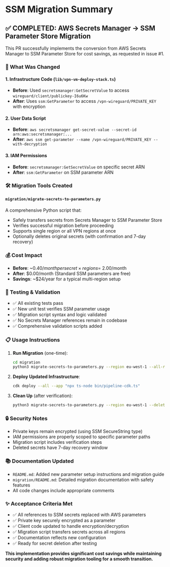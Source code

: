 # SSM Migration Summary

## ✅ COMPLETED: AWS Secrets Manager → SSM Parameter Store Migration

This PR successfully implements the conversion from AWS Secrets Manager to SSM Parameter Store for cost savings, as requested in issue #1.

### 🎯 What Was Changed

#### 1. Infrastructure Code (`lib/vpn-vm-deploy-stack.ts`)
- **Before**: Used `secretsmanager:GetSecretValue` to access `wireguard/client/publickey-I6u6Kw`
- **After**: Uses `ssm:GetParameter` to access `/vpn-wireguard/PRIVATE_KEY` with encryption

#### 2. User Data Script
- **Before**: `aws secretsmanager get-secret-value --secret-id arn:aws:secretsmanager:...`
- **After**: `aws ssm get-parameter --name /vpn-wireguard/PRIVATE_KEY --with-decryption`

#### 3. IAM Permissions
- **Before**: `secretsmanager:GetSecretValue` on specific secret ARN
- **After**: `ssm:GetParameter` on SSM parameter ARN

### 🛠️ Migration Tools Created

#### `migration/migrate-secrets-to-parameters.py`
A comprehensive Python script that:
- Safely transfers secrets from Secrets Manager to SSM Parameter Store
- Verifies successful migration before proceeding
- Supports single region or all VPN regions at once
- Optionally deletes original secrets (with confirmation and 7-day recovery)

### 💰 Cost Impact

- **Before**: ~$0.40/month per secret × regions = ~$2.00/month
- **After**: $0.00/month (Standard SSM parameters are free)
- **Savings**: ~$24/year for a typical multi-region setup

### 🧪 Testing & Validation

- ✅ All existing tests pass
- ✅ New unit test verifies SSM parameter usage
- ✅ Migration script syntax and logic validated
- ✅ No Secrets Manager references remain in codebase
- ✅ Comprehensive validation scripts added

### 📋 Usage Instructions

1. **Run Migration** (one-time):
   ```bash
   cd migration
   python3 migrate-secrets-to-parameters.py --region eu-west-1 --all-regions
   ```

2. **Deploy Updated Infrastructure**:
   ```bash
   cdk deploy --all --app "npx ts-node bin/pipeline-cdk.ts"
   ```

3. **Clean Up** (after verification):
   ```bash
   python3 migrate-secrets-to-parameters.py --region eu-west-1 --delete-secret
   ```

### 🔒 Security Notes

- Private keys remain encrypted (using SSM SecureString type)
- IAM permissions are properly scoped to specific parameter paths
- Migration script includes verification steps
- Deleted secrets have 7-day recovery window

### 📚 Documentation Updated

- `README.md`: Added new parameter setup instructions and migration guide
- `migration/README.md`: Detailed migration documentation with safety features
- All code changes include appropriate comments

### ✨ Acceptance Criteria Met

- ✅ All references to SSM secrets replaced with AWS parameters
- ✅ Private key securely encrypted as a parameter
- ✅ Client code updated to handle encryption/decryption
- ✅ Migration script transfers secrets across all regions
- ✅ Documentation reflects new configuration
- ✅ Ready for secret deletion after testing

**This implementation provides significant cost savings while maintaining security and adding robust migration tooling for a smooth transition.**